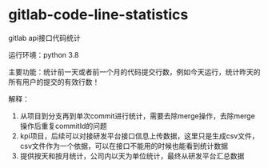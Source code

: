 # gitlab-code-line-statistics
gitlab api接口代码统计

运行环境：python 3.8

主要功能：统计前一天或者前一个月的代码提交行数，例如今天运行，统计昨天的所有用户的提交的有效行数！

解释：

1. 从项目到分支再到单次commit进行统计，需要去除merge操作，去除merge操作后重复commitId的问题
2. kpi项目，后续可以对接研发平台接口信息上传数据，这里只是生成csv文件，csv文件作为一个依据，可以在接口不能用的时候也能看到统计数据
3. 提供按天和按月统计，公司内以天为单位统计，最终从研发平台汇总数据


